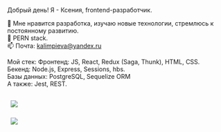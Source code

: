 Добрый день! Я - Ксения, frontend-разработчик.

👀 Мне нравится разработка, изучаю новые технологии, стремлюсь к постоянному развитию.<br>
👾 PERN stack.<br>
📫 Почта: kalimpieva@yandex.ru


Мой стек:
Фронтенд: JS, React, Redux (Saga, Thunk), HTML, CSS.<br>
Бекенд: Node.js, Express, Sessions, hbs.<br>
Базы данных: PostgreSQL, Sequelize ORM<br>
A также: Jest, REST.

<a href="https://github.com/AlimpievaXenia/Yoga">
  <img align="center" style="margin:1rem 0.5rem" src="https://www.google.com/search?q=yoga&sxsrf=APq-WBsqnxa7TsFJwh16mknhwKTENR1XKg:1649081367466&source=lnms&tbm=isch&sa=X&ved=2ahUKEwjC5PPoyvr2AhW9AhAIHcxMA-sQ_AUoAnoECAEQBA&biw=1879&bih=1198&dpr=1#imgrc=OQxE65Rrf9qXVM" />
</a>
<br>
<a href="https://github.com/AlimpievaXenia/Elbrus-restaurant">
  <img align="center" style="margin:0.5rem" src="https://www.google.com/search?q=restaurant+cartoon&tbm=isch&ved=2ahUKEwiSsdqQy_r2AhUwQvEDHR67BOcQ2-cCegQIABAA&oq=restaurant+&gs_lcp=CgNpbWcQARgDMgQIABBDMgQIABBDMgQIABBDMgQIABBDMgQIABBDMgQIABBDMgQIABBDMgQIABBDMgUIABCABDIECAAQQ1DEAljEAmCkHGgAcAB4AIABO4gBdpIBATKYAQCgAQGqAQtnd3Mtd2l6LWltZ8ABAQ&sclient=img&ei=avxKYpLUOLCExc8PnvaSuA4&bih=1198&biw=1879#imgrc=qmEoORoRm_MCuM" />
</a>
